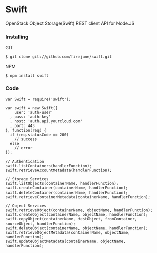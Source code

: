 # Swift

OpenStack Object Storage(Swift) REST client API for Node.JS

### Installing

GIT

    $ git clone git://github.com/firejune/swift.git

NPM

    $ npm install swift
    
### Code
    var Swift = require('swift');

    var swift = new Swift({
        user: 'auth-user'
      , pass: 'auth-key'
      , host: 'auth.api.yourcloud.com'
      , port: 443
    }, function(req) {
      if (req.statusCode == 200)
        // success
      else
        // error
    });

    // Authentication
    swift.listContainers(handlerFunction);
    swift.retrieveAccountMetadata(handlerFunction);
    
    // Storage Services
    swift.listObjects(containerName, handlerFunction);
    swift.createContainer(containerName, handlerFunction);
    swift.deleteContainer(containerName, handlerFunction);
    swift.retrieveContainerMetadata(containerName, handlerFunction);

    // Object Services
    swift.retrieveObject(containerName, objectName, handlerFunction);
    swift.createObject(containerName, objectName, handlerFunction);
    swift.copyObject(containerName, destObject, fromContainer, sourceObject, handlerFunction);
    swift.deleteObject(containerName, objectName, handlerFunction);
    swift.retrieveObjectMetadata(containerName, objectName, handlerFunction);
    swift.updateObjectMetadata(containerName, objectName, handlerFunction);
